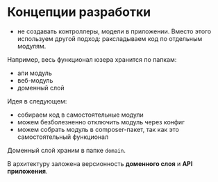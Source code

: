 Концепции разработки
===

* не создавать контроллеры, модели в приложении. 
Вместо этого используем другой подход:
раксладываем код по отдельным модулям.

Например, весь функционал юзера хранится по папкам:

* апи модуль
* веб-модуль
* доменный слой

Идея в следующем: 

* собираем код в самостоятельные модули
* можем безболезненно отключить модуль через конфиг
* можем собрать модуль в composer-пакет, так как это самостоятельный функционал

Доменный слой храним в папке `domain`.

В архитектуру заложена версионность **доменного слоя** и **API приложения**.
